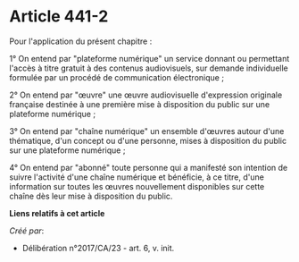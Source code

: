 # Article 441-2

Pour l'application du présent chapitre :

1° On entend par "plateforme numérique" un service donnant ou permettant l'accès à titre gratuit à des contenus audiovisuels,
sur demande individuelle formulée par un procédé de communication électronique ;

2° On entend par "œuvre" une œuvre audiovisuelle d'expression originale française destinée à une première mise à disposition
du public sur une plateforme numérique ;

3° On entend par "chaîne numérique" un ensemble d'œuvres autour d'une thématique, d'un concept ou d'une personne, mises à
disposition du public sur une plateforme numérique ;

4° On entend par "abonné" toute personne qui a manifesté son intention de suivre l'activité d'une chaîne numérique et
bénéficie, à ce titre, d'une information sur toutes les œuvres nouvellement disponibles sur cette chaîne dès leur mise à
disposition du public.

**Liens relatifs à cet article**

_Créé par_:

  - Délibération n°2017/CA/23 - art. 6, v. init.

